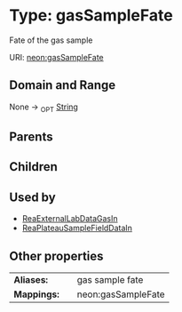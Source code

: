 
# Type: gasSampleFate


Fate of the gas sample

URI: [neon:gasSampleFate](https://data.neonscience.org/gasSampleFate)


## Domain and Range

None ->  <sub>OPT</sub> [String](types/String.md)

## Parents


## Children


## Used by

 * [ReaExternalLabDataGasIn](ReaExternalLabDataGasIn.md)
 * [ReaPlateauSampleFieldDataIn](ReaPlateauSampleFieldDataIn.md)

## Other properties

|  |  |  |
| --- | --- | --- |
| **Aliases:** | | gas sample fate |
| **Mappings:** | | neon:gasSampleFate |

